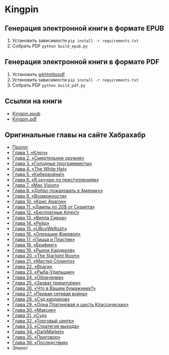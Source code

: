 # Kingpin

## Генерация электронной книги в формате EPUB

1. Установить зависимости `pip install -r requirements.txt`
2. Собрать PDF `python build_epub.py`

## Генерация электронной книги в формате PDF

1. Установить [wkhtmltopdf](https://github.com/JazzCore/python-pdfkit/wiki/Installing-wkhtmltopdf)
2. Установить зависимости `pip install -r requirements.txt`
3. Собрать PDF `python build_pdf.py`

## Ссылки на книги

* [Kingpin.epub](https://github.com/dotzero/Kingpin/raw/master/Kingpin.epub)
* [Kingpin.pdf](https://github.com/dotzero/Kingpin/raw/master/Kingpin.pdf)

## Оригинальные главы на сайте Хабрахабр

* [Пролог](https://habrahabr.ru/post/261491)
* [Глава 1. «Ключ»](https://habrahabr.ru/post/264227)
* [Глава 2. «Смертельное оружие»](https://habrahabr.ru/post/266577)
* [Глава 3. «Голодные программисты»](https://habrahabr.ru/post/263819)
* [Глава 4. «The White Hat»](https://habrahabr.ru/post/264891)
* [Глава 5. «Кибервойна!»](https://habrahabr.ru/post/263813)
* [Глава 6. «Я скучаю по преступлениям»](https://habrahabr.ru/post/264349)
* [Глава 7. «Max Vision»](https://habrahabr.ru/post/267541)
* [Глава 8. «Добро пожаловать в Америку»](https://habrahabr.ru/post/265149)
* [Глава 9. «Возможности»](https://habrahabr.ru/post/265335)
* [Глава 10. «Крис Арагон»](https://habrahabr.ru/post/266707)
* [Глава 11. «Дампы по 20$ от Скрипта»](https://habrahabr.ru/post/265989)
* [Глава 12. «Бесплатные Amex!»](https://habrahabr.ru/post/266039)
* [Глава 13. «Вилла Сиена»](https://habrahabr.ru/post/266377)
* [Глава 14. «Рейд»](https://habrahabr.ru/post/267959)
* [Глава 15. «UBuyWeRush»](https://habrahabr.ru/post/268125)
* [Глава 16. «Операция Фаервол»](https://habrahabr.ru/post/270831)
* [Глава 17. «Пицца и Пластик»](https://habrahabr.ru/post/270951)
* [Глава 18. «Брифинг»](https://habrahabr.ru/post/272073)
* [Глава 19. «Рынок Кардеров»](https://habrahabr.ru/post/272127)
* [Глава 20. «The Starlight Room»](https://habrahabr.ru/post/277811)
* [Глава 21. «Мастер Сплинтр»](https://habrahabr.ru/post/272573)
* [Глава 22. «Враги»](https://habrahabr.ru/post/273519)
* [Глава 23. «Рыба-Удильщик»](https://habrahabr.ru/post/273719)
* [Глава 24. «Обличение»](https://habrahabr.ru/post/273725)
* [Глава 25. «Захват территории»](https://habrahabr.ru/post/273357)
* [Глава 26. «Что в Вашем бумажнике?»](https://habrahabr.ru/post/273943)
* [Глава 27. «Первая сетевая война»](https://habrahabr.ru/post/281763)
* [Глава 28. «Суд кардеров»](https://habrahabr.ru/post/274053)
* [Глава 29. «Одна Платиновая и шесть Классических»](https://habrahabr.ru/post/274173)
* [Глава 30. «Максик»](https://habrahabr.ru/post/277939)
* [Глава 31. «Суд»](https://habrahabr.ru/post/279931)
* [Глава 32. «Торговый центр»](https://habrahabr.ru/post/280097)
* [Глава 33. «Стратегия выхода»](https://habrahabr.ru/post/280556)
* [Глава 34. «DarkMarket»](https://habrahabr.ru/post/263293)
* [Глава 35. «Приговор»](https://habrahabr.ru/post/280564)
* [Глава 36. «Последствия»](https://habrahabr.ru/post/280758)
* Эпилог
